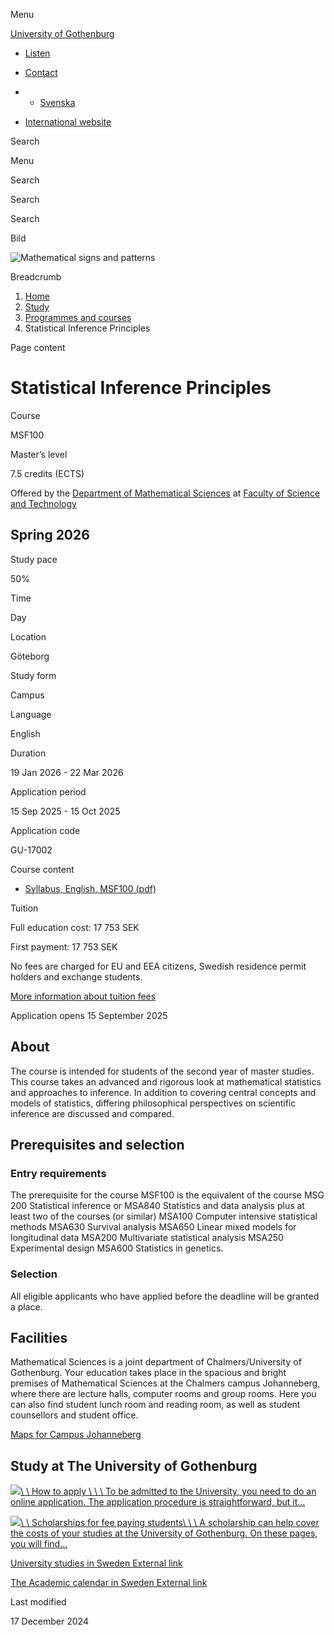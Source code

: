 Menu

[University of Gothenburg](/en)

- [Listen](//app-eu.readspeaker.com/cgi-bin/rsent?customerid=9467&lang=en_uk&readclass=region--content&url=https%3A%2F%2Fwww.gu.se%2Fen%2Fstudy-gothenburg%2Fstatistical-inference-principles-msf100 "Listen with ReadSpeaker")

- [Contact](/en/contact)

- - [Svenska](/studera/hitta-utbildning/principer-for-statistisk-slutledning-msf100)
- [International website](/en/study-gothenburg/statistical-inference-principles-msf100)

Search


Menu


Search


Search

Search

Bild

![Mathematical signs and patterns](/sites/default/files/styles/100_10_3_xmedium_1x/public/kop_assets/b5e53395760923df448db04c93cd1d3f2eafbb67.jpg?h=7757323e&itok=KoazEr1e)

Breadcrumb

1. [Home](/en)
2. [Study](/en/study-in-gothenburg)
3. [Programmes and courses](/en/study-in-gothenburg/study-options)
4. Statistical Inference Principles


Page content

# Statistical Inference Principles

Course


MSF100


Master’s level



7.5 credits (ECTS)



Offered by the
[Department of Mathematical Sciences](https://www.gu.se/en/mathematical-sciences)
at
[Faculty of Science and Technology](https://www.gu.se/en/science-and-technology)

## Spring 2026

Study pace


50%

Time


Day

Location


Göteborg

Study form


Campus

Language


English

Duration


19 Jan 2026
\- 22 Mar 2026

Application period


15 Sep 2025
\- 15 Oct 2025

Application code


GU-17002

Course content


- [Syllabus, English, MSF100 (pdf)](https://kursplaner.gu.se/pdf/kurs/en/MSF100)


Tuition


Full education cost: 17 753 SEK

First payment: 17 753 SEK

No fees are charged for EU and EEA citizens, Swedish residence permit holders and exchange students.

[More information about tuition fees](https://www.gu.se/en/study-in-gothenburg/apply/tuition-fees)

Application opens 15 September 2025


## About

The course is intended for students of the second year of master studies. This course takes an advanced and rigorous look at mathematical statistics and approaches to inference. In addition to covering central concepts and models of statistics, differing philosophical perspectives on scientific inference are discussed and compared.

## Prerequisites and selection

### Entry requirements

The prerequisite for the course MSF100 is the equivalent of the course MSG 200 Statistical inference or MSA840 Statistics and data analysis plus at least two of the courses (or similar) MSA100 Computer intensive statistical methods MSA630 Survival analysis MSA650 Linear mixed models for longitudinal data MSA200 Multivariate statistical analysis MSA250 Experimental design MSA600 Statistics in genetics.

### Selection

All eligible applicants who have applied before the deadline will be granted a place.

## Facilities

Mathematical Sciences is a joint department of Chalmers/University of Gothenburg. Your education takes place in the spacious and bright premises of Mathematical Sciences at the Chalmers campus Johanneberg, where there are lecture halls, computer rooms and group rooms. Here you can also find student lunch room and reading room, as well as student counsellors and student office.

[Maps for Campus Johanneberg](https://maps.chalmers.se/#a85a8be2-4ff6-4e39-9880-c2adb2a7626f)

## Study at The University of Gothenburg

[![](/sites/default/files/dynamic-image/dynamic_image_2188_218/public/2020-03/cytonn-photography-ZJEKICY5EXY-unsplash.jpg?media_id=2553&width=1904&height=208)\\
\\
How to apply \\
\\
\\
To be admitted to the University, you need to do an online application. The application procedure is straightforward, but it…](/en/study-in-gothenburg/apply)

[![](/sites/default/files/dynamic-image/dynamic_image_2188_218/public/2024-01/GU-7.jpg?media_id=95188&width=1904&height=208)\\
\\
Scholarships for fee paying students\\
\\
\\
A scholarship can help cover the costs of your studies at the University of Gothenburg. On these pages, you will find…](/en/study-in-gothenburg/apply/scholarships-for-fee-paying-students)

[University studies in Sweden External link](https://www.gu.se/en/study-in-gothenburg/before-you-arrive/university-studies-in-sweden "External link")

[The Academic calendar in Sweden External link](https://www.gu.se/en/study-in-gothenburg/when-you-are-here/academic-calendar "External link")

Last modified


17 December 2024